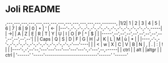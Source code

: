 # Joli README

,---,---,---,---,---,---,---,---,---,---,---,---,---,-------,
|1/2| 1 | 2 | 3 | 4 | 5 | 6 | 7 | 8 | 9 | 0 | + | ' | <-    |
|---'-,-'-,-'-,-'-,-'-,-'-,-'-,-'-,-'-,-'-,-'-,-'-,-'-,-----|
| ->| | A | Z | E | R | T | Y | U | I | O | P | ^ | $ |     |
|-----',--',--',--',--',--',--',--',--',--',--',--',--'|    |
| Caps | Q | S | D | F | G | H | J | K | L | M | ù | * |    |
|----,-'-,-'-,-'-,-'-,-'-,-'-,-'-,-'-,-'-,-'-,-'-,-'---'----|
|    | < | w | X | C | V | B | N | , | . | : | ! |          |
|----'-,-',--'--,'---'---'---'---'---'---'-,-'---',--,------|
| ctrl |  | alt |                          |altgr |  | ctrl |
'------'  '-----'--------------------------'------'  '------'